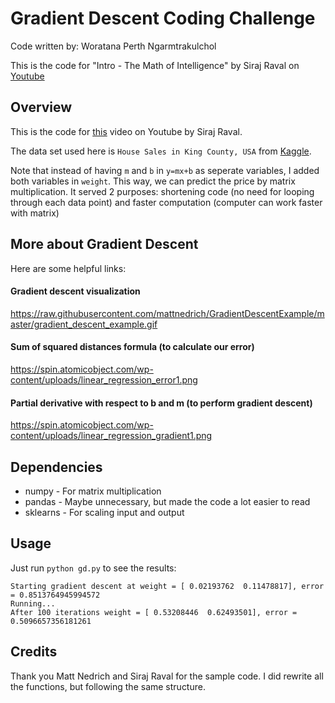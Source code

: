 # Gradient Descent Coding Challenge
Code written by: Woratana Perth Ngarmtrakulchol

This is the code for "Intro - The Math of Intelligence" by Siraj Raval on [Youtube](https://youtu.be/xRJCOz3AfYY)

## Overview
This is the code for [this](https://youtu.be/xRJCOz3AfYY) video on Youtube by Siraj Raval.

The data set used here is `House Sales in King County, USA` from [Kaggle](https://www.kaggle.com/harlfoxem/housesalesprediction).

Note that instead of having `m` and `b` in `y=mx+b` as seperate variables, I added both variables in `weight`.
This way, we can predict the price by matrix multiplication. It served 2 purposes: shortening code (no need for looping through each data point) and faster computation (computer can work faster with matrix)

## More about Gradient Descent
Here are some helpful links:

#### Gradient descent visualization
https://raw.githubusercontent.com/mattnedrich/GradientDescentExample/master/gradient_descent_example.gif

#### Sum of squared distances formula (to calculate our error)
https://spin.atomicobject.com/wp-content/uploads/linear_regression_error1.png

#### Partial derivative with respect to b and m (to perform gradient descent)
https://spin.atomicobject.com/wp-content/uploads/linear_regression_gradient1.png

## Dependencies

* numpy - For matrix multiplication
* pandas - Maybe unnecessary, but made the code a lot easier to read
* sklearns - For scaling input and output

## Usage

Just run ``python gd.py`` to see the results:

   ```
Starting gradient descent at weight = [ 0.02193762  0.11478817], error = 0.8513764945994572
Running...
After 100 iterations weight = [ 0.53208446  0.62493501], error = 0.5096657356181261
   ```

## Credits

Thank you Matt Nedrich and Siraj Raval for the sample code. I did rewrite all the functions, but following the same structure.
